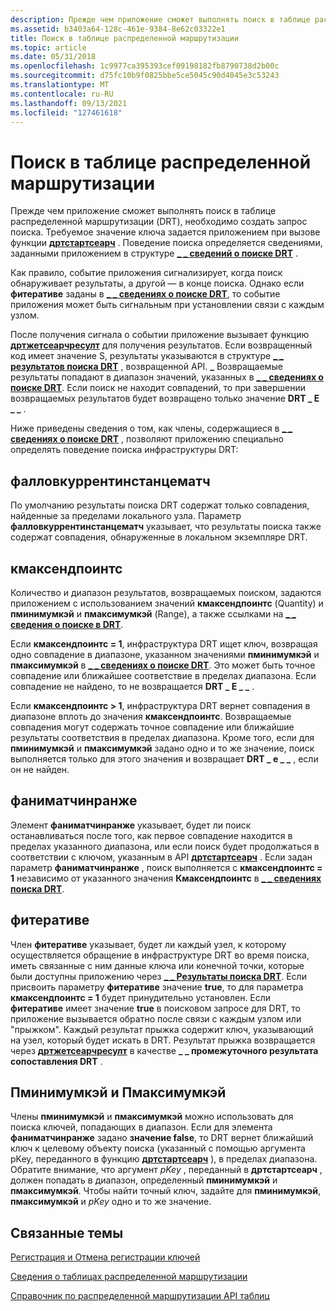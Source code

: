 ```yaml
---
description: Прежде чем приложение сможет выполнять поиск в таблице распределенной маршрутизации (DRT), необходимо создать запрос поиска.
ms.assetid: b3403a64-128c-461e-9384-8e62c03322e1
title: Поиск в таблице распределенной маршрутизации
ms.topic: article
ms.date: 05/31/2018
ms.openlocfilehash: 1c9977ca395393cef09198182fb8790738d2b00c
ms.sourcegitcommit: d75fc10b9f0825bbe5ce5045c90d4045e3c53243
ms.translationtype: MT
ms.contentlocale: ru-RU
ms.lasthandoff: 09/13/2021
ms.locfileid: "127461618"
---
```

# <a name="searching-a-distributed-routing-table"></a>Поиск в таблице распределенной маршрутизации

Прежде чем приложение сможет выполнять поиск в таблице распределенной маршрутизации (DRT), необходимо создать запрос поиска. Требуемое значение ключа задается приложением при вызове функции [**дртстартсеарч**](/windows/desktop/api/drt/nf-drt-drtstartsearch) . Поведение поиска определяется сведениями, заданными приложением в структуре [**\_ \_ сведений о поиске DRT**](/windows/desktop/api/drt/ns-drt-drt_search_info) .

Как правило, событие приложения сигнализирует, когда поиск обнаруживает результаты, а другой — в конце поиска. Однако если **фитеративе** заданы в [**\_ \_ сведениях о поиске DRT**](/windows/desktop/api/drt/ns-drt-drt_search_info), то событие приложения может быть сигнальным при установлении связи с каждым узлом.

После получения сигнала о событии приложение вызывает функцию [**дртжетсеарчресулт**](/windows/desktop/api/drt/nf-drt-drtgetsearchresult) для получения результатов. Если возвращенный код имеет значение S, результаты указываются в структуре [**\_ \_ результатов поиска DRT**](/windows/desktop/api/drt/ns-drt-drt_search_result) , возвращенной API. **\_** Возвращаемые результаты попадают в диапазон значений, указанных в [**\_ \_ сведениях о поиске DRT**](/windows/desktop/api/drt/ns-drt-drt_search_info). Если поиск не находит совпадений, то при завершении возвращаемых результатов будет возвращено только значение **DRT \_ E \_ \_** .

Ниже приведены сведения о том, как члены, содержащиеся в [**\_ \_ сведениях о поиске DRT**](/windows/desktop/api/drt/ns-drt-drt_search_info) , позволяют приложению специально определять поведение поиска инфраструктуры DRT:

## <a name="fallowcurrentinstancematch"></a>фалловкуррентинстанцематч

По умолчанию результаты поиска DRT содержат только совпадения, найденные за пределами локального узла. Параметр **фалловкуррентинстанцематч** указывает, что результаты поиска также содержат совпадения, обнаруженные в локальном экземпляре DRT.

## <a name="cmaxendpoints"></a>кмаксендпоинтс

Количество и диапазон результатов, возвращаемых поиском, задаются приложением с использованием значений **кмаксендпоинтс** (Quantity) и **пминимумкэй** и **пмаксимумкэй** (Range), а также ссылками на [**\_ \_ сведения о поиске в DRT**](/windows/desktop/api/drt/ns-drt-drt_search_info).

Если **кмаксендпоинтс = 1**, инфраструктура DRT ищет ключ, возвращая одно совпадение в диапазоне, указанном значениями **пминимумкэй** и **пмаксимумкэй** в [**\_ \_ сведениях о поиске DRT**](/windows/desktop/api/drt/ns-drt-drt_search_info). Это может быть точное совпадение или ближайшее соответствие в пределах диапазона. Если совпадение не найдено, то не возвращается **DRT \_ E \_ \_** .

Если **кмаксендпоинтс > 1**, инфраструктура DRT вернет совпадения в диапазоне вплоть до значения **кмаксендпоинтс**. Возвращаемые совпадения могут содержать точное совпадение или ближайшие результаты соответствия в пределах диапазона. Кроме того, если для **пминимумкэй** и **пмаксимумкэй** задано одно и то же значение, поиск выполняется только для этого значения и возвращает **DRT \_ е \_ \_** , если он не найден.

## <a name="fanymatchinrange"></a>фаниматчинранже

Элемент **фаниматчинранже** указывает, будет ли поиск останавливаться после того, как первое совпадение находится в пределах указанного диапазона, или если поиск будет продолжаться в соответствии с ключом, указанным в API [**дртстартсеарч**](/windows/desktop/api/drt/nf-drt-drtstartsearch) . Если задан параметр **фаниматчинранже** , поиск выполняется с **кмаксендпоинтс = 1** независимо от указанного значения **Кмаксендпоинтс** в [**\_ \_ сведениях поиска DRT**](/windows/desktop/api/drt/ns-drt-drt_search_info).

## <a name="fiterative"></a>фитеративе

Член **фитеративе** указывает, будет ли каждый узел, к которому осуществляется обращение в инфраструктуре DRT во время поиска, иметь связанные с ним данные ключа или конечной точки, которые были доступны приложению через [**\_ \_ Результаты поиска DRT**](/windows/desktop/api/drt/ns-drt-drt_search_result). Если присвоить параметру **фитеративе** значение **true**, то для параметра **кмаксендпоинтс = 1** будет принудительно установлен. Если **фитеративе** имеет значение **true** в поисковом запросе для DRT, то приложение вызывается обратно после связи с каждым узлом или "прыжком". Каждый результат прыжка содержит ключ, указывающий на узел, который будет искать в DRT. Результат прыжка возвращается через [**дртжетсеарчресулт**](/windows/desktop/api/drt/nf-drt-drtgetsearchresult) в качестве **\_ \_ промежуточного результата сопоставления DRT** .

## <a name="pminimumkey-and-pmaximumkey"></a>Пминимумкэй и Пмаксимумкэй

Члены **пминимумкэй** и **пмаксимумкэй** можно использовать для поиска ключей, попадающих в диапазон. Если для элемента **фаниматчинранже** задано **значение false**, то DRT вернет ближайший ключ к целевому объекту поиска (указанный с помощью аргумента pKey, переданного в функцию [**дртстартсеарч**](/windows/desktop/api/drt/nf-drt-drtstartsearch) ), в пределах диапазона. Обратите внимание, что аргумент *pKey* , переданный в **дртстартсеарч** , должен попадать в диапазон, определенный **пминимумкэй** и **пмаксимумкэй**. Чтобы найти точный ключ, задайте для **пминимумкэй**, **пмаксимумкэй** и *pKey* одно и то же значение.

## <a name="related-topics"></a>Связанные темы

<dl> <dt>

[Регистрация и Отмена регистрации ключей](registering-and-deregistering-keys.md)
</dt> <dt>

[Сведения о таблицах распределенной маршрутизации](about-distributed-routing-tables.md)
</dt> <dt>

[Справочник по распределенной маршрутизации API таблиц](distributed-routing-table-api-reference.md)
</dt> </dl>

 

 



